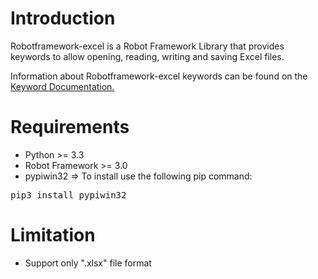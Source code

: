 <h1>Introduction</h1>
  Robotframework-excel is a Robot Framework Library that provides keywords to allow opening, reading, writing and saving Excel files.<br>

  Information about Robotframework-excel keywords can be found on the <a href="https://lucifer053.github.io/RobotFramework-Excel/Doc/KeywordDocumentation.html" >Keyword Documentation.</a>
  
 <h1>Requirements</h1>
 <ul>
  <li>Python >= 3.3</li>
  <li>Robot Framework >= 3.0</li>
  <li>pypiwin32 => To install use the following pip command: </li>
 </ul>
   <div class="highlight highlight-source-shell">
    <pre>pip3 install pypiwin32</pre>
   </div>
   
  <h1>Limitation</h1>
  <ul>
  <li>Support only ".xlsx" file format</li>
  </ul>
